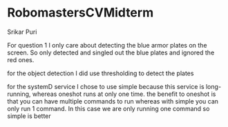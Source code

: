 # RobomastersCVMidterm
Srikar Puri

For question 1 I only care about detecting the blue armor plates on the screen. So only detected and singled out the blue plates and ignored the red ones. 

for the object detection I did use thresholding to detect the plates

for the systemD service I chose to use simple because this service is long-running, whereas oneshot runs at only one time. the benefit to oneshot is that you can have multiple commands to run whereas with simple you can only run 1 command. In this case we are only running one command so simple is better

